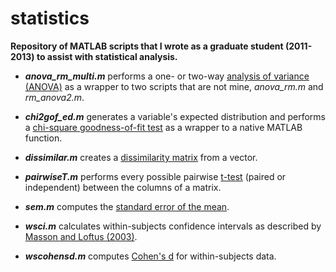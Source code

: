 statistics
==========
**Repository of MATLAB scripts that I wrote as a graduate student (2011-2013) to assist with statistical analysis.**



- ***anova_rm_multi.m*** performs a one- or two-way [analysis of variance (ANOVA)](#http://en.wikipedia.org/wiki/Analysis_of_variance) as a wrapper to two scripts that are not mine, *anova_rm.m* and *rm_anova2.m*.

- ***chi2gof_ed.m*** generates a variable's expected distribution and performs a [chi-square goodness-of-fit test](#http://en.wikipedia.org/wiki/Chi-squared_test) as a wrapper to a native MATLAB function.

- ***dissimilar.m*** creates a [dissimilarity matrix](#http://en.wikipedia.org/wiki/Distance_matrix) from a vector.

- ***pairwiseT.m*** performs every possible pairwise [t-test](#http://en.wikipedia.org/wiki/Student's_t-test) (paired or independent) between the columns of a matrix.

- ***sem.m*** computes the [standard error of the mean](#http://en.wikipedia.org/wiki/Standard_error).

- ***wsci.m*** calculates within-subjects confidence intervals as described by [Masson and Loftus (2003)](#http://www.ncbi.nlm.nih.gov/pubmed/19485604).

- ***wscohensd.m*** computes [Cohen's d](#http://en.wikipedia.org/wiki/Effect_size#Cohen.27s_d) for within-subjects data.
